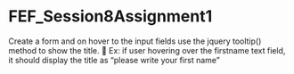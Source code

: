 # FEF_Session8Assignment1
Create a form and on hover to the input fields use the jquery tooltip() method to show the title.  Ex: if user hovering over the firstname text field, it should display the title as “please write your first name”
